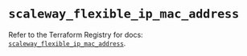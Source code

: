 # `scaleway_flexible_ip_mac_address`

Refer to the Terraform Registry for docs: [`scaleway_flexible_ip_mac_address`](https://registry.terraform.io/providers/scaleway/scaleway/2.42.1/docs/resources/flexible_ip_mac_address).
